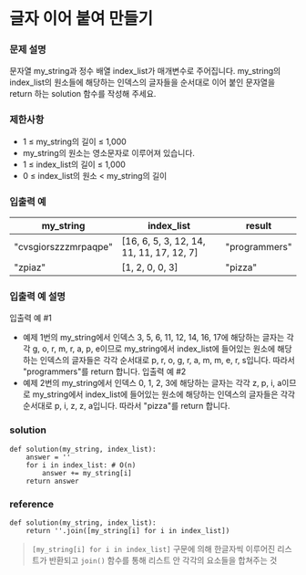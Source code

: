 # 글자 이어 붙여 만들기

### 문제 설명

문자열 my_string과 정수 배열 index_list가 매개변수로 주어집니다. my_string의 index_list의 원소들에 해당하는 인덱스의 글자들을 순서대로 이어 붙인 문자열을 return 하는 solution 함수를 작성해 주세요.

### 제한사항
* 1 ≤ my_string의 길이 ≤ 1,000
* my_string의 원소는 영소문자로 이루어져 있습니다.
* 1 ≤ index_list의 길이 ≤ 1,000
* 0 ≤ index_list의 원소 < my_string의 길이

### 입출력 예
|my_string|	index_list|	result|
|---|----|----|
|"cvsgiorszzzmrpaqpe"|	[16, 6, 5, 3, 12, 14, 11, 11, 17, 12, 7]	|"programmers"|
|"zpiaz"|	[1, 2, 0, 0, 3]|	"pizza"|

### 입출력 예 설명
입출력 예 #1
* 예제 1번의 my_string에서 인덱스 3, 5, 6, 11, 12, 14, 16, 17에 해당하는 글자는 각각 g, o, r, m, r, a, p, e이므로 my_string에서 index_list에 들어있는 원소에 해당하는 인덱스의 글자들은 각각 순서대로 p, r, o, g, r, a, m, m, e, r, s입니다. 따라서 "programmers"를 return 합니다.
입출력 예 #2
* 예제 2번의 my_string에서 인덱스 0, 1, 2, 3에 해당하는 글자는 각각 z, p, i, a이므로 my_string에서 index_list에 들어있는 원소에 해당하는 인덱스의 글자들은 각각 순서대로 p, i, z, z, a입니다. 따라서 "pizza"를 return 합니다.

### solution
```
def solution(my_string, index_list):
    answer = ''
    for i in index_list: # O(n)
        answer += my_string[i]
    return answer
```

### reference
```
def solution(my_string, index_list):
    return ''.join([my_string[i] for i in index_list])
```
> `[my_string[i] for i in index_list]` 구문에 의해 한글자씩 이루어진 리스트가 반환되고 `join()` 함수를 통해 리스트 안 각각의 요소들을 합쳐주는 것   







